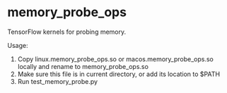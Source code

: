 # memory_probe_ops
TensorFlow kernels for probing memory.

Usage:

1. Copy linux.memory_probe_ops.so or macos.memory_probe_ops.so locally and rename to memory_probe_ops.so
2. Make sure this file is in current directory, or add its location to $PATH
3. Run test_memory_probe.py


